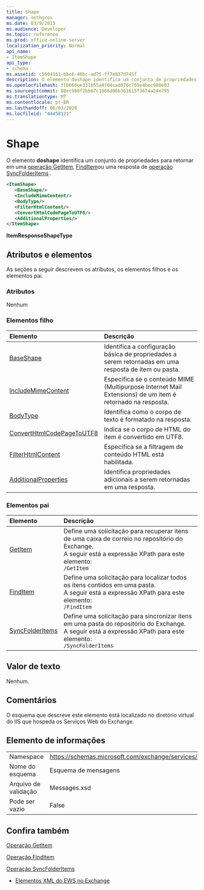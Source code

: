 ```yaml
---
title: Shape
manager: sethgros
ms.date: 03/9/2015
ms.audience: Developer
ms.topic: reference
ms.prod: office-online-server
localization_priority: Normal
api_name:
- ItemShape
api_type:
- schema
ms.assetid: c5604161-bbc0-40bc-ad75-ff7e837d745f
description: O elemento doshape identifica um conjunto de propriedades para retornar em uma operação GetItem, FindItem ou uma resposta de operação SyncFolderItems.
ms.openlocfilehash: ffb666ee331b55a4f04cad076c705e4bec980e03
ms.sourcegitcommit: 88ec988f2bb67c1866d06b361615f3674a24e795
ms.translationtype: MT
ms.contentlocale: pt-BR
ms.lasthandoff: 06/03/2020
ms.locfileid: "44458121"
---
```

# <a name="itemshape"></a>Shape

O elemento **doshape** identifica um conjunto de propriedades para retornar em uma [operação GetItem](getitem-operation.md), [FindItem](finditem-operation.md)ou uma resposta de [operação SyncFolderItems](syncfolderitems-operation.md) . 
  
```XML
<ItemShape>
   <BaseShape/>
   <IncludeMimeContent/>
   <BodyType/>
   <FilterHtmlContent/>
   <ConvertHtmlCodePageToUTF8/>
   <AdditionalProperties/>
</ItemShape>
```

 **ItemResponseShapeType**
## <a name="attributes-and-elements"></a>Atributos e elementos

As seções a seguir descrevem os atributos, os elementos filhos e os elementos pai.
  
### <a name="attributes"></a>Atributos

Nenhum
  
### <a name="child-elements"></a>Elementos filho

|**Elemento**|**Descrição**|
|:-----|:-----|
|[BaseShape](baseshape.md) <br/> |Identifica a configuração básica de propriedades a serem retornadas em uma resposta de item ou pasta.  <br/> |
|[IncludeMimeContent](includemimecontent.md) <br/> |Especifica se o conteúdo MIME (Multipurpose Internet Mail Extensions) de um item é retornado na resposta.  <br/> |
|[BodyType](bodytype.md) <br/> |Identifica como o corpo de texto é formatado na resposta.  <br/> |
|[ConvertHtmlCodePageToUTF8](converthtmlcodepagetoutf8.md) <br/> |Indica se o corpo de HTML do item é convertido em UTF8.  <br/> |
|[FilterHtmlContent](filterhtmlcontent.md) <br/> |Especifica se a filtragem de conteúdo HTML está habilitada.  <br/> |
|[AdditionalProperties](additionalproperties.md) <br/> |Identifica propriedades adicionais a serem retornadas em uma resposta.  <br/> |
   
### <a name="parent-elements"></a>Elementos pai

|**Elemento**|**Descrição**|
|:-----|:-----|
|[GetItem](getitem.md) <br/> |Define uma solicitação para recuperar itens de uma caixa de correio no repositório do Exchange.  <br/> A seguir está a expressão XPath para este elemento:  <br/>  `/GetItem` <br/> |
|[FindItem](finditem.md) <br/> |Define uma solicitação para localizar todos os itens contidos em uma pasta.  <br/> A seguir está a expressão XPath para este elemento:  <br/>  `/FindItem` <br/> |
|[SyncFolderItems](syncfolderitems.md) <br/> |Define uma solicitação para sincronizar itens em uma pasta do repositório do Exchange.  <br/> A seguir está a expressão XPath para este elemento:  <br/>  `/SyncFolderItems` <br/> |
   
## <a name="text-value"></a>Valor de texto

Nenhum.
  
## <a name="remarks"></a>Comentários

O esquema que descreve este elemento está localizado no diretório virtual do IIS que hospeda os Serviços Web do Exchange.
  
## <a name="element-information"></a>Elemento de informações

|||
|:-----|:-----|
|Namespace  <br/> |https://schemas.microsoft.com/exchange/services/2006/messages  <br/> |
|Nome do esquema  <br/> |Esquema de mensagens  <br/> |
|Arquivo de validação  <br/> |Messages.xsd  <br/> |
|Pode ser vazio  <br/> |False  <br/> |
   
## <a name="see-also"></a>Confira também



[Operação GetItem](getitem-operation.md)
  
[Operação FindItem](finditem-operation.md)
  
[Operação SyncFolderItems](syncfolderitems-operation.md)


- [Elementos XML do EWS no Exchange](ews-xml-elements-in-exchange.md)

